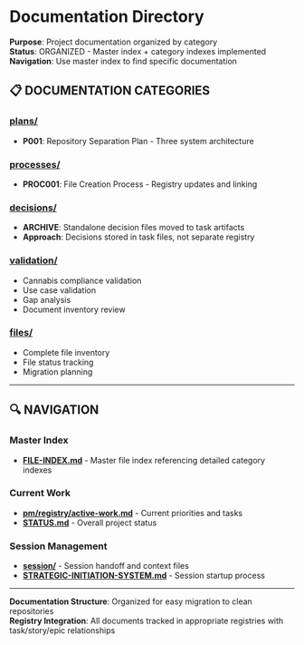 # Documentation Directory

**Purpose**: Project documentation organized by category  
**Status**: ORGANIZED - Master index + category indexes implemented  
**Navigation**: Use master index to find specific documentation

## 📋 **DOCUMENTATION CATEGORIES**

### **[plans/](plans/)**
- **P001**: Repository Separation Plan - Three system architecture

### **[processes/](processes/)** 
- **PROC001**: File Creation Process - Registry updates and linking

### **[decisions/](decisions/)**
- **ARCHIVE**: Standalone decision files moved to task artifacts
- **Approach**: Decisions stored in task files, not separate registry

### **[validation/](validation/)**
- Cannabis compliance validation
- Use case validation  
- Gap analysis
- Document inventory review

### **[files/](files/)**
- Complete file inventory
- File status tracking
- Migration planning

---

## 🔍 **NAVIGATION**

### **Master Index**
- **[FILE-INDEX.md](../FILE-INDEX.md)** - Master file index referencing detailed category indexes

### **Current Work**
- **[pm/registry/active-work.md](../pm/registry/active-work.md)** - Current priorities and tasks
- **[STATUS.md](../STATUS.md)** - Overall project status

### **Session Management**
- **[session/](../session/)** - Session handoff and context files
- **[STRATEGIC-INITIATION-SYSTEM.md](../STRATEGIC-INITIATION-SYSTEM.md)** - Session startup process

---

**Documentation Structure**: Organized for easy migration to clean repositories  
**Registry Integration**: All documents tracked in appropriate registries with task/story/epic relationships
